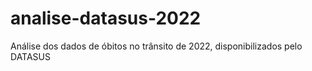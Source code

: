 # analise-datasus-2022
Análise dos dados de óbitos no trânsito de 2022, disponibilizados pelo DATASUS
